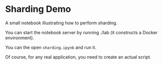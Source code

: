 Sharding Demo
=============

A small notebook illustrating how to perform sharding.

You can start the notebook server by running ./lab (it constructs a Docker environment).

You can the open `sharding.ipynb` and run it.

Of course, for any real application, you need to create an actual script.